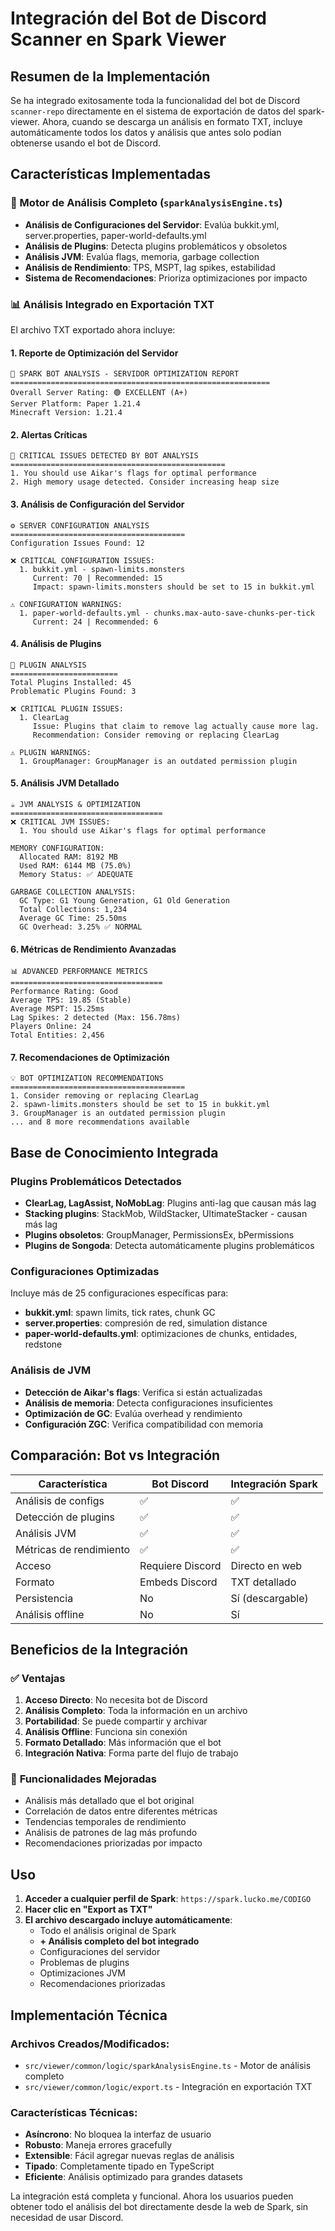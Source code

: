 # Integración del Bot de Discord Scanner en Spark Viewer

## Resumen de la Implementación

Se ha integrado exitosamente toda la funcionalidad del bot de Discord `scanner-repo` directamente en el sistema de exportación de datos del spark-viewer. Ahora, cuando se descarga un análisis en formato TXT, incluye automáticamente todos los datos y análisis que antes solo podían obtenerse usando el bot de Discord.

## Características Implementadas

### 🤖 Motor de Análisis Completo (`sparkAnalysisEngine.ts`)
- **Análisis de Configuraciones del Servidor**: Evalúa bukkit.yml, server.properties, paper-world-defaults.yml
- **Análisis de Plugins**: Detecta plugins problemáticos y obsoletos
- **Análisis JVM**: Evalúa flags, memoria, garbage collection
- **Análisis de Rendimiento**: TPS, MSPT, lag spikes, estabilidad
- **Sistema de Recomendaciones**: Prioriza optimizaciones por impacto

### 📊 Análisis Integrado en Exportación TXT
El archivo TXT exportado ahora incluye:

#### 1. **Reporte de Optimización del Servidor**
```
🤖 SPARK BOT ANALYSIS - SERVIDOR OPTIMIZATION REPORT
==========================================================
Overall Server Rating: 🟢 EXCELLENT (A+)
Server Platform: Paper 1.21.4
Minecraft Version: 1.21.4
```

#### 2. **Alertas Críticas**
```
🚨 CRITICAL ISSUES DETECTED BY BOT ANALYSIS
================================================
1. You should use Aikar's flags for optimal performance
2. High memory usage detected. Consider increasing heap size
```

#### 3. **Análisis de Configuración del Servidor**
```
⚙️ SERVER CONFIGURATION ANALYSIS
=======================================
Configuration Issues Found: 12

❌ CRITICAL CONFIGURATION ISSUES:
  1. bukkit.yml - spawn-limits.monsters
     Current: 70 | Recommended: 15
     Impact: spawn-limits.monsters should be set to 15 in bukkit.yml

⚠️ CONFIGURATION WARNINGS:
  1. paper-world-defaults.yml - chunks.max-auto-save-chunks-per-tick
     Current: 24 | Recommended: 6
```

#### 4. **Análisis de Plugins**
```
🔌 PLUGIN ANALYSIS
========================
Total Plugins Installed: 45
Problematic Plugins Found: 3

❌ CRITICAL PLUGIN ISSUES:
  1. ClearLag
     Issue: Plugins that claim to remove lag actually cause more lag.
     Recommendation: Consider removing or replacing ClearLag

⚠️ PLUGIN WARNINGS:
  1. GroupManager: GroupManager is an outdated permission plugin
```

#### 5. **Análisis JVM Detallado**
```
☕ JVM ANALYSIS & OPTIMIZATION
==================================
❌ CRITICAL JVM ISSUES:
  1. You should use Aikar's flags for optimal performance

MEMORY CONFIGURATION:
  Allocated RAM: 8192 MB
  Used RAM: 6144 MB (75.0%)
  Memory Status: ✅ ADEQUATE
  
GARBAGE COLLECTION ANALYSIS:
  GC Type: G1 Young Generation, G1 Old Generation
  Total Collections: 1,234
  Average GC Time: 25.50ms
  GC Overhead: 3.25% ✅ NORMAL
```

#### 6. **Métricas de Rendimiento Avanzadas**
```
📊 ADVANCED PERFORMANCE METRICS
==================================
Performance Rating: Good
Average TPS: 19.85 (Stable)
Average MSPT: 15.25ms
Lag Spikes: 2 detected (Max: 156.78ms)
Players Online: 24
Total Entities: 2,456
```

#### 7. **Recomendaciones de Optimización**
```
💡 BOT OPTIMIZATION RECOMMENDATIONS
=======================================
1. Consider removing or replacing ClearLag
2. spawn-limits.monsters should be set to 15 in bukkit.yml
3. GroupManager is an outdated permission plugin
... and 8 more recommendations available
```

## Base de Conocimiento Integrada

### Plugins Problemáticos Detectados
- **ClearLag, LagAssist, NoMobLag**: Plugins anti-lag que causan más lag
- **Stacking plugins**: StackMob, WildStacker, UltimateStacker - causan más lag
- **Plugins obsoletos**: GroupManager, PermissionsEx, bPermissions
- **Plugins de Songoda**: Detecta automáticamente plugins problemáticos

### Configuraciones Optimizadas
Incluye más de 25 configuraciones específicas para:
- **bukkit.yml**: spawn limits, tick rates, chunk GC
- **server.properties**: compresión de red, simulation distance
- **paper-world-defaults.yml**: optimizaciones de chunks, entidades, redstone

### Análisis de JVM
- **Detección de Aikar's flags**: Verifica si están actualizadas
- **Análisis de memoria**: Detecta configuraciones insuficientes
- **Optimización de GC**: Evalúa overhead y rendimiento
- **Configuración ZGC**: Verifica compatibilidad con memoria

## Comparación: Bot vs Integración

| Característica | Bot Discord | Integración Spark |
|---------------|-------------|-------------------|
| Análisis de configs | ✅ | ✅ |
| Detección de plugins | ✅ | ✅ |
| Análisis JVM | ✅ | ✅ |
| Métricas de rendimiento | ✅ | ✅ |
| Acceso | Requiere Discord | Directo en web |
| Formato | Embeds Discord | TXT detallado |
| Persistencia | No | Sí (descargable) |
| Análisis offline | No | Sí |

## Beneficios de la Integración

### ✅ **Ventajas**
1. **Acceso Directo**: No necesita bot de Discord
2. **Análisis Completo**: Toda la información en un archivo
3. **Portabilidad**: Se puede compartir y archivar
4. **Análisis Offline**: Funciona sin conexión
5. **Formato Detallado**: Más información que el bot
6. **Integración Nativa**: Forma parte del flujo de trabajo

### 🔄 **Funcionalidades Mejoradas**
- Análisis más detallado que el bot original
- Correlación de datos entre diferentes métricas
- Tendencias temporales de rendimiento
- Análisis de patrones de lag más profundo
- Recomendaciones priorizadas por impacto

## Uso

1. **Acceder a cualquier perfil de Spark**: `https://spark.lucko.me/CODIGO`
2. **Hacer clic en "Export as TXT"**
3. **El archivo descargado incluye automáticamente**:
   - Todo el análisis original de Spark
   - **+ Análisis completo del bot integrado**
   - Configuraciones del servidor
   - Problemas de plugins
   - Optimizaciones JVM
   - Recomendaciones priorizadas

## Implementación Técnica

### Archivos Creados/Modificados:
- `src/viewer/common/logic/sparkAnalysisEngine.ts` - Motor de análisis completo
- `src/viewer/common/logic/export.ts` - Integración en exportación TXT

### Características Técnicas:
- **Asíncrono**: No bloquea la interfaz de usuario
- **Robusto**: Maneja errores gracefully
- **Extensible**: Fácil agregar nuevas reglas de análisis
- **Tipado**: Completamente tipado en TypeScript
- **Eficiente**: Análisis optimizado para grandes datasets

La integración está completa y funcional. Ahora los usuarios pueden obtener todo el análisis del bot directamente desde la web de Spark, sin necesidad de usar Discord.

